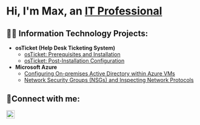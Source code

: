 <h1>Hi, I'm Max, an <a href="https://linkedin.com/in/Josh">IT Professional</a></h1>

<h2>👨‍💻 Information Technology Projects:</h2>

- <b>osTicket (Help Desk Ticketing System)</b>
  - [osTicket: Prerequisites and Installation](https://github.com/MaxAlvarez123/osticket-prerequisites)
  - [osTicket: Post-Installation Configuration](https://github.com/MaxAlvarez123/PostosTicketInstallation)
- <b>Microsoft Azure</b>
  - [Configuring On-premises Active Directory within Azure VMs](https://github.com/MaxAlvarez123/Active_Directoy_Deployment)
  - [Network Security Groups (NSGs) and Inspecting Network Protocols](https://github.com/joshmadakorcc/azure-network-protocols)

<h2>🤳Connect with me:</h2>

[<img align="left" alt="Josh | LinkedIn" width="22px" src="https://cdn.jsdelivr.net/npm/simple-icons@v3/icons/linkedin.svg" />][linkedin]

[linkedin]: https://www.linkedin.com/in/maximiliano-alvarez-81842a243/
